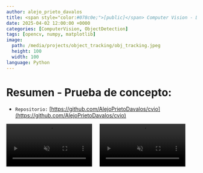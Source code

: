 ```yaml
---
author: alejo_prieto_davalos
title: <span style="color:#078c0e;">[public]</span> Computer Vision - Detección + Tracking + Referenciar en el plano del piso.
date: 2025-04-02 12:00:00 +0000
categories: [ComputerVision, ObjectDetection]
tags: [opencv, numpy, matplotlib]
image:
  path: /media/projects/object_tracking/obj_tracking.jpeg
  height: 100
  width: 100
language: Python
---
```


# Resumen - Prueba de concepto:
- `Repositorio:` [https://github.com/AlejoPrietoDavalos/cvio](https://github.com/AlejoPrietoDavalos/cvio)


<div style="display: flex; gap: 20px;">
  <video autoplay loop muted style="width: 45%;">
    <source src="https://res.cloudinary.com/dlwmswupb/video/upload/v1745791238/video_example_with_points_jfmzz9.mp4" type="video/mp4">
  </video>

  <video autoplay loop muted style="width: 45%;">
    <source src="https://res.cloudinary.com/dlwmswupb/video/upload/v1745790685/video_example_animation_evainm.mp4" type="video/mp4">
  </video>
</div>

